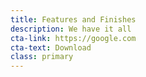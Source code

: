```yaml
---
title: Features and Finishes
description: We have it all
cta-link: https://google.com
cta-text: Download
class: primary
---
```

